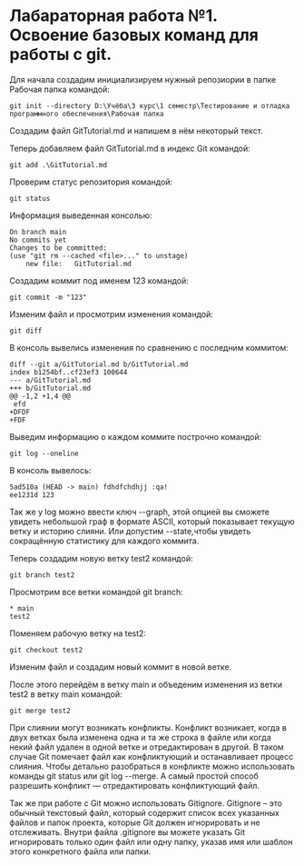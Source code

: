 # Лабараторная работа №1. Освоение базовых команд для работы с git.

Для начала создадим инициализируем нужный репозиории в папке Рабочая папка  командой: 

    git init --directory D:\Учёба\3 курс\1 семестр\Тестирование и отладка программного обеспечения\Рабочая папка

Создадим файл GitTutorial.md и напишем в нём некоторый текст.

Теперь добавляем файл GitTutorial.md в индекс Git командой:

    git add .\GitTutorial.md

Проверим статус репозитория командой:

    git status

Информация выведенная консолью:

    On branch main
    No commits yet
    Changes to be committed:
    (use "git rm --cached <file>..." to unstage)
        new file:   GitTutorial.md

Создадим коммит под именем 123 командой:

    git commit -m "123" 

Изменим файл и просмотрим изменения командой:

    git diff

В консоль вывелись изменения по сравнению с последним коммитом:

    diff --git a/GitTutorial.md b/GitTutorial.md
    index b1254bf..cf23ef3 100644
    --- a/GitTutorial.md
    +++ b/GitTutorial.md
    @@ -1,2 +1,4 @@
     efd
    +DFDF
    +FDF

Выведим информацию о каждом коммите построчно командой:

    git log --oneline

В консоль вывелось:

    5ad510a (HEAD -> main) fdhdfchdhjj :qa!
    ee1231d 123

Так же у log можно ввести ключ --graph, этой опцией вы сможете увидеть небольшой граф в формате ASCII, который показывает текущую ветку и историю слияни.
Или допустим --state,чтобы увидеть сокращённую статистику для каждого коммита.

Теперь создадим новую ветку test2 командой:

    git branch test2

Просмотрим все ветки командой git branch:

    * main
    test2

Поменяем рабочую ветку на test2:

    git checkout test2

Изменим файл и создадим новый коммит в новой ветке.

После этого перейдём в ветку main и объеденим изменения из ветки test2 в ветку main командой:

    git merge test2
    
При слиянии могут возникать конфликты. Конфликт возникает, когда в двух ветках была изменена одна и та же строка в файле или когда некий файл удален в одной ветке и отредактирован в другой. В таком случае Git помечает файл как конфликтующий и останавливает процесс слияния. Чтобы детально разобраться в конфликте можно использовать команды git status или git log --merge. А самый простой способ разрешить конфликт — отредактировать конфликтующий файл.


Так же при работе с Git можно использовать Gitignore. Gitignore – это обычный текстовый файл, который содержит список всех указанных файлов и папок проекта, которые Git должен игнорировать и не отслеживать. Внутри файла .gitignore вы можете указать Git игнорировать только один файл или одну папку, указав имя или шаблон этого конкретного файла или папки.